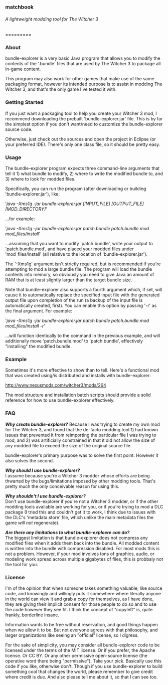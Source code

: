### matchbook
###### A lightweight modding tool for The Witcher 3
=========

### About

bundle-explorer is a very basic Java program that allows you to modify the contents of the '.bundle' files that are used by The Witcher 3 to package all in-game content.  

This program may also work for other games that make use of the same packaging format, however its intended purpose is to assist in modding The Witcher 3, and that's the only game I've tested it with.  


### Getting Started

If you just want a packaging tool to help you create your Witcher 3 mod, I recommend downloading the prebuilt 'bundle-explorer.jar' file.  This is by far the simplest option if you don't want/need to customize the bundle-explorer source code.

Otherwise, just check out the sources and open the project in Eclipse (or your preferred IDE).  There's only one class file, so it should be pretty easy.


### Usage

The bundle-explorer program expects three command-line arguments that tell it 1) what bundle to modify, 2) where to write the modified bundle to, and 3) where to look for modded files.

Specifically, you can run the program (after downloading or building 'bundle-explorer.jar'), like:

'_java -Xms1g -jar bundle-explorer.jar [INPUT_FILE] [OUTPUT_FILE] [MOD_DIRECTORY]_'

...for example:

'_java -Xms1g -jar bundle-explorer.jar patch.bundle patch.bundle.mod mod_files/install_'

...assuming that you want to modify 'patch.bundle', write your output to 'patch.bundle.mod', and have placed your modded files under 'mod_files/install' (all relative to the location of 'bundle-explorer.jar').

The '-Xms1g' argument isn't strictly required, but is recommended if you're attempting to mod a large bundle file.  The program will load the bundle contents into memory, so obviously you need to give Java an amount of RAM that is at least slightly larger than the target bundle size.

Note that bundle-explorer also supports a fourth argument which, if set, will cause it to automatically replace the specified input file with the generated output file upon completion of the run (a backup of the input file is automatically created, first).  You can enable this option by passing '-r' as the final argument.  For example:

'_java -Xms1g -jar bundle-explorer.jar patch.bundle patch.bundle.mod mod_files/install -r_'

...will function identically to the command in the previous example, and will additionally move 'patch.bundle.mod' to 'patch.bundle', effectively "installing" the modified bundle. 


### Example

Sometimes it's more effective to show than to tell.  Here's a functional mod that was created using/is distributed and installs with bundle-explorer:

http://www.nexusmods.com/witcher3/mods/264

The mod structure and installation batch scripts should provide a solid reference for how to use bundle-explorer effectively.


### FAQ

**_Why create bundle-explorer?_**
Because I was trying to create my own mod for The Witcher 3, and found that the de-facto modding tool 1) had known issues that prevented it from reimporting the particular file I was trying to mod, and 2) was artificially constrained in that it did not allow the size of any modded file to exceed the size of the original source file.  

bundle-explorer's primary purpose was to solve the first point.  However it also solves the second.

**_Why should I use bundle-explorer?_**<br />
I assume because you're a Witcher 3 modder whose efforts are being thwarted by the bugs/limitations imposed by other modding tools.  That's pretty much the only conceivable reason for using this.

**_Why shouldn't I use bundle-explorer?_**<br />
Don't use bundle-explorer if you're not a Witcher 3 modder, or if the other modding tools available are working for you, or if you're trying to mod a DLC package (I tried this and couldn't get it to work, I think due to issues with the DLC's 'metadata.store' file, which unlike the main metadata files the game _will not_ regenerate).

**_Are there any limitations to what bundle-exploere can do?_**<br />
The biggest limitation is that bundle-explorer does not compress any modified files when it adds them back into the bundle.  All modded content is written into the bundle with compression disabled.  For most mods this is not a problem.  However, if your mod involves tons of graphics, audio, or modeling work spread across multiple gigabytes of files, this is probbaly not the tool for you.


### License

I'm of the opinion that when someone takes something valuable, like source code, and knowingly and willingly puts it somewhere where literally anyone in the world can view it and grab a copy for themselves, as I have done, they are giving their implicit consent for those people to do so and to use the code however they see fit.  I think the concept of "copyleft" is, quite frankly, borderline insane.  

Information wants to be free without reservation, and good things happen when we allow it to be.  But not everyone agrees with that philosophy, and larger organizations like seeing an "official" license, so I digress.

For the sake of simplicity, you may consider all bundle-explorer code to be licensed under the terms of the MIT license.  Or if you prefer, the Apache license.  Or CC BY.  Or any other permissive open-source license (the operative word there being "permissive").  Take your pick.  Basically use this code if you like, otherwise don't.  Though if you use bundle-explorer to build something cool that changes the world, please remember to give credit where credit is due.  And also please tell me about it, so that I can see too.  



